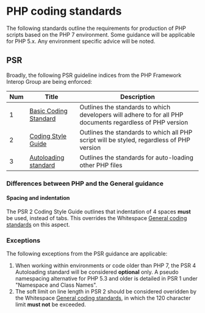 # PHP coding standards
The following standards outline the requirements for production of PHP scripts based on the PHP 7 environment. Some guidance will be applicable for PHP 5.x. Any environment specific advice will be noted.

## PSR
Broadly, the following PSR guideline indices from the PHP Framework Interop Group are being enforced:

| Num | Title                                                            | Description |
| --- | ---                                                              | --- |
| 1   | [Basic Coding Standard](http://www.php-fig.org/psr/psr-1/)       | Outlines the standards to which developers will adhere to for all PHP documents regardless of PHP version |
| 2   | [Coding Style Guide](http://www.php-fig.org/psr/psr-2/)          | Outlines the standards to which all PHP script will be styled, regardless of PHP version |
| 3   | [Autoloading standard](http://www.php-fig.org/psr/psr-4/)        | Outlines the standards for auto-loading other PHP files |

### Differences between PHP and the General guidance

#### Spacing and indentation
The PSR 2 Coding Style Guide outlines that indentation of 4 spaces **must** be used, instead of tabs. This overrides the Whitespace [General coding standards](/Coding/General.md) on this aspect.

### Exceptions
The following exceptions from the PSR guidance are applicable:

1. When working within environments or code older than PHP 7, the PSR 4 Autoloading standard will be considered **optional** only. A pseudo namespacing alternative for PHP 5.3 and older is detailed in PSR 1 under "Namespace and Class Names".
2. The soft limit on line length in PSR 2 should be considered overidden by the Whitespace [General coding standards](/Coding/General.md), in which the 120 character limit **must not** be exceeded.
